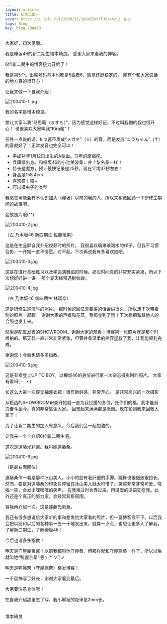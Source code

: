 ```yaml
---
layout: article
title: 初次见面~
cover: https://i.loli.net/2020/12/18/NZ2okPFJExcvzLj.jpg
tags: Blog
key: blog-200410
---
```


大家好，初次见面。

我是欅坂46的新二期生増本綺良。
感谢大家来看我的博客。

6位新二期生的博客接力开始了！ 

我是第5个。出席号码基本也都是5或者6，感觉还挺稳定的。
能有个和大家说话的地方真的很开心！
<!--more-->
让我来做一下自我介绍！

![200410-1.jpg](https://i.loli.net/2020/12/18/NZ2okPFJExcvzLj.jpg)

我的名字是増本綺良。

想让大家叫我“马思萌（ますも）”，因为感觉这样好记，不过叫我别的我也很开心！
也很喜欢大家叫我“Kira酱”！

任性一点说的话，kira酱不发成“メガネ”（↓）的音，而是发成“ニラちゃん”（↑）的音就好了！正常发音也完全可以！

- 平成14年1月12日出生的A型血。马年的摩羯座。
- 兵庫県出身。和欅坂46的小池美波桑、井上梨名桑一样！
- 特长是魔方，预计最快记录是25秒，现在平均37秒左右！
- 身高是158.4cm
- 喜欢猫！喵~
- 可以摸虫子的类型

我感觉可能会有不认识加入（欅坂）以前的我的人，所以来稍微回顾一下研修生期间的故事吧。 

会放照片哦(^^)

![200410-2.jpg](https://i.loli.net/2020/12/18/aE17Dq38SKgj4cO.jpg)

（左 乃木坂46 新四期生 佐藤璃果） 

这是在拍竖屏自我介绍视频时的照片。
我很喜欢璃果碳喝水的样子，但我不习惯合影，一开始一直不情愿。对不起。下次再说我有多喜欢她吧。

![200410-3.jpg](https://i.loli.net/2020/12/18/huiOC8LxEqRglHA.jpg)

这是在进行基础练习以及学巡演舞蹈的时候。那段时间真的非常充实紧凑，所以下次想好好讲一讲。
那个夏天经常遇到秋蝉。

![200410-4.jpg](https://i.loli.net/2020/12/18/ZxvqCziRfoUbAJ5.jpg)

（左 乃木坂46 新四期生 林瑠奈） 

这是研修生巡演时的照片。
那时候的回忆真要讲的话会讲很久，所以想下次带着别的照片一起聊。
谢谢大家的声援和花篮。我都收到了哦！下次想把和其他人的合照也发上来。

然后是配属发表的SHOWROOM。谢谢大家的观看！博客第一张照片就是那个时候拍的。那天我一直非常非常紧张，但菅井桑温柔的笑容拯救了我，让我能顺利完成。

谢谢您！今后也请多多指教。

![200410-5.jpg](https://i.loli.net/2020/12/18/7NyR4EesiXKuAlg.jpg)

这是有幸登上UP TO BOY，以欅坂46的身份进行第一次杂志摄影时的照片。
大家有看吗(・&nbsp;・)

长这么大第一次穿无袖连衣裙！很有新鲜感，非常开心。
是非常高兴的一次摄影

从甄选的SHOWROOM审查开始就一直为我应援的各位，托你们的福，我才能努力奋斗至今。真的非常感谢大家。
回想起来满满都是感谢。现在轮到我来回敬大家了！

为了让新二期生的加入有意义，今后我们会一起加油的。

让我来一个个介绍6位新二期生吧。

这次是遠藤光莉酱。我叫她遠藤桑。

![200410-6.jpg](https://i.loli.net/2020/12/18/ET3HvjBZf2F49RY.jpg)

（是最右面那位） 

遠藤桑乍一看是那种冰山美人。小小的脸有着纤细的手脚。跳舞也很细致很擅长。然而，要是对遠藤桑的印象只停留在冰山美人就太可惜了。笑容非常非常可爱。噗嗤一笑，会发出嘿嘿嘿的笑声。
在我难过时会靠过来。用温暖的话语安慰我。此外还是个真正的努力家。会经常观察周围。 

容我再介绍一次。这是遠藤光莉桑。

我还有很多想说给大家听的事和想发给大家看的照片，但一篇博客写不下。以后我会把以前和以后的各种事一五一十地发出来，就算一点点，也想让更多人了解我，了解新二期生，了解欅坂46！

今后也请多多指教！

明天是守屋麗奈酱！以前我都叫他守屋桑，但那样就和守屋茜桑一样了，所以以后就叫她“鸭麗奈桑”吧ヽ(*´∀`)ノ

明天是鸭麗奈（守屋麗奈）桑发博客！

一不留神写了好长，谢谢大家看到最后。

大家要注意身体哦！

在自我介绍那里忘了写，我小脚趾的趾甲是2mm长。
<br/>
<br/>
<br/>
増本綺良


